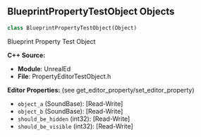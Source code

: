 ## BlueprintPropertyTestObject Objects

```python
class BlueprintPropertyTestObject(Object)
```

Blueprint Property Test Object

**C++ Source:**

- **Module**: UnrealEd
- **File**: PropertyEditorTestObject.h

**Editor Properties:** (see get_editor_property/set_editor_property)

- ``object_a`` (SoundBase):  [Read-Write]
- ``object_b`` (SoundBase):  [Read-Write]
- ``should_be_hidden`` (int32):  [Read-Write]
- ``should_be_visible`` (int32):  [Read-Write]

<a id="unreal.BlueprintPropertyContainerTestObject"></a>
